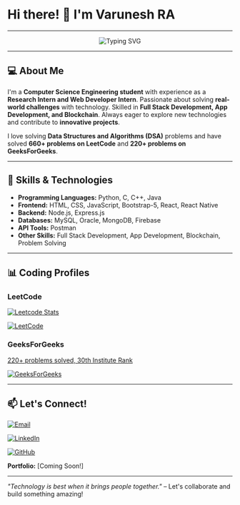 # Hi there! 👋 I'm **Varunesh RA**

---

<p align="center">
  <img src="https://readme-typing-svg.herokuapp.com?font=Fira+Code&weight=600&size=22&pause=1000&color=32CD32&width=600&lines=Passionate+Developer+%7C+Problem+Solver+%7C;Tech+Enthusiast;Full+Stack+Developer+%7C+App+Developer;Exploring+Blockchain+and+AI;Let's+build+something+amazing+together!" alt="Typing SVG" />
</p>

---

## 💻 About Me

I'm a **Computer Science Engineering student** with experience as a **Research Intern and Web Developer Intern**. Passionate about solving **real-world challenges** with technology. Skilled in **Full Stack Development, App Development, and Blockchain**. Always eager to explore new technologies and contribute to **innovative projects**.

I love solving **Data Structures and Algorithms (DSA)** problems and have solved **660+ problems on LeetCode** and **220+ problems on GeeksForGeeks**.

---
## 🚀 Skills & Technologies
- **Programming Languages:** Python, C, C++, Java
- **Frontend:** HTML, CSS, JavaScript, Bootstrap-5, React, React Native
- **Backend:** Node.js, Express.js
- **Databases:** MySQL, Oracle, MongoDB, Firebase
- **API Tools:** Postman
- **Other Skills:** Full Stack Development, App Development, Blockchain, Problem Solving
---

## 📊 Coding Profiles

### LeetCode
[![Leetcode Stats](https://leetcard.jacoblin.cool/ravarunesh?ext=contest&theme=dark)](https://leetcode.com/ravarunesh)

[![LeetCode](https://img.shields.io/badge/LeetCode-Profile-orange?style=flat&logo=leetcode)](https://leetcode.com/ravarunesh/)

### GeeksForGeeks
[220+ problems solved, 30th Institute Rank](https://www.geeksforgeeks.org/user/varunesh/)  

[![GeeksForGeeks](https://img.shields.io/badge/GeeksForGeeks-Profile-green?style=flat)](https://www.geeksforgeeks.org/user/varunesh/)

---

## 📫 Let's Connect!


[![Email](https://img.shields.io/badge/Email-ravarunesh2004%40gmail.com-red?style=for-the-badge&logo=gmail&logoColor=white)](mailto:ravarunesh2004@gmail.com)

[![LinkedIn](https://img.shields.io/badge/LinkedIn-Profile-blue?style=for-the-badge&logo=linkedin)](https://www.linkedin.com/in/ra-varunesh)

[![GitHub](https://img.shields.io/badge/GitHub-Profile-black?style=for-the-badge&logo=github)](https://github.com/varuneshRA)

**Portfolio:** [Coming Soon!]

---

 _"Technology is best when it brings people together."_ – Let's collaborate and build something amazing! 
